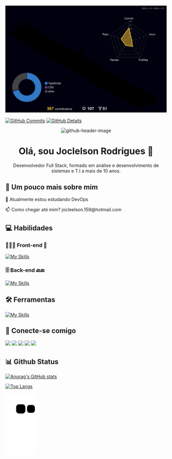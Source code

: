 ![Status](./profile-3d-contrib/profile-night-rainbow.svg)

[![GitHub Commits](http://github-profile-summary-cards.vercel.app/api/cards/productive-time?username=joclelsonr&theme=dracula&utcOffset=-3)](https://github.com/vn7n24fzkq/github-profile-summary-cards)
[![GitHub Details](http://github-profile-summary-cards.vercel.app/api/cards/profile-details?username=joclelsonr&theme=dracula)](https://github.com/vn7n24fzkq/github-profile-summary-cards)

<div align='center'>
  
![github-header-image](https://user-images.githubusercontent.com/104178622/204110017-90b6350f-7b76-4817-a6f3-d58795ed6481.png)
# Olá, sou Joclelson Rodrigues 👋

Desenvolvedor Full Stack, formado em análise e desenvolvimento de sistemas e T.I a mais de 10 anos.

</div>

## 🚀 Um pouco mais sobre mim

<p>🧠 Atualmente estou estudando DevOps</p>
<p>📫 Como chegar até mim? jocleelson.159@hotmail.com</p>

## 💻 Habilidades

### 👨🏻‍💻 Front-end 📱

[![My Skills](https://skillicons.dev/icons?i=html,css,js,react,styledcomponents,bootstrap,materialui,jest)](https://skillicons.dev)

### 🗄️ Back-end 🔙🔚

[![My Skills](https://skillicons.dev/icons?i=ts,nodejs,express,graphql,prisma,mysql,aws,docker,kubernetes,firebase,cs)](https://skillicons.dev)

## 🛠 Ferramentas

[![My Skills](https://skillicons.dev/icons?i=vscode,git,netlify,heroku,github,bash,figma,ps,discord,linux)](https://skillicons.dev)

## 🔗 Conecte-se comigo

<p>
<a href="https://joclelsonr.github.io/landingpage/"><img src="https://img.shields.io/badge/Blogger-FF5722?style=for-the-badge&logo=blogger&logoColor=white" style="margin-bottom: 4px;" height="30px" target="_blank"></a>
<a href="https://www.linkedin.com/in/joclelson-rodrigues/"><img src="https://img.shields.io/badge/linkedin-%230077B5.svg?style=for-the-badge&logo=linkedin&logoColor=white" style="margin-bottom: 4px;" height="30px" target="_blank"></a>
<a href="https://www.facebook.com/joclelsonr"><img src="https://img.shields.io/badge/Facebook-%231877F2.svg?style=for-the-badge&logo=Facebook&logoColor=white" style="margin-bottom: 4px;" height="30px" target="_blank"></a>
<a href="https://www.instagram.com/joclelsonr"><img src="https://img.shields.io/badge/Instagram-%23E4405F.svg?style=for-the-badge&logo=Instagram&logoColor=white" style="margin-bottom: 4px;" height="30px" target="_blank"></a>
<a href="https://twitter.com/joclelsonr"><img src="https://img.shields.io/badge/Twitter-%231DA1F2.svg?style=for-the-badge&logo=Twitter&logoColor=white" style="margin-bottom: 4px;" height="30px" target="_blank"></a>
</p>

## 📊 Github Status

[![Anurag's GitHub stats](https://github-readme-stats.vercel.app/api?username=joclelsonr&count_private=true&theme=highcontrast)](https://github.com/joclelsonr/github-readme-stats)

[![Top Langs](https://github-readme-stats.vercel.app/api/top-langs/?username=joclelsonr&layout=compact&theme=dracula)](https://github.com/joclelsonr/github-readme-stats)

![snake gif](https://github.com/Joclelsonr/Joclelsonr/blob/output/github-contribution-grid-snake.svg)
